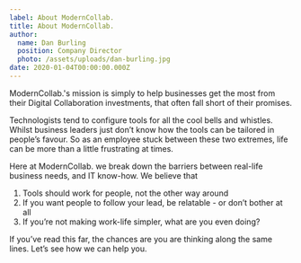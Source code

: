 ```yaml
---
label: About ModernCollab.
title: About ModernCollab.
author:
  name: Dan Burling
  position: Company Director
  photo: /assets/uploads/dan-burling.jpg
date: 2020-01-04T00:00:00.000Z
---
```

ModernCollab.'s mission is simply to help businesses get the most from their Digital Collaboration investments, that often fall short of their promises. 

Technologists tend to configure tools for all the cool bells and whistles. Whilst business leaders just don’t know how the tools can be tailored in people’s favour. So as an employee stuck between these two extremes, life can be more than a little frustrating at times. 

Here at ModernCollab. we break down the barriers between real-life business needs, and IT know-how. We believe that

1. Tools should work for people, not the other way around
2. If you want people to follow your lead, be relatable - or don’t bother at all
3. If you’re not making work-life simpler, what are you even doing?

If you’ve read this far, the chances are you are thinking along the same lines. Let’s see how we can help you.